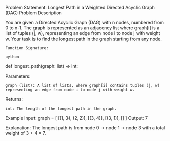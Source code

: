 Problem Statement: Longest Path in a Weighted Directed Acyclic Graph (DAG)
Problem Description

You are given a Directed Acyclic Graph (DAG) with n nodes, numbered from 0 to n-1. The graph is represented as an adjacency list where graph[i] is a list of tuples (j, w), representing an edge from node i to node j with weight w. Your task is to find the longest path in the graph starting from any node.

    Function Signature:

    python

def longest_path(graph: list) -> int:

Parameters:

    graph (list): A list of lists, where graph[i] contains tuples (j, w) representing an edge from node i to node j with weight w.

Returns:

    int: The length of the longest path in the graph.

Example
    Input:
    graph = [
        [(1, 3), (2, 2)],
        [(3, 4)],
        [(3, 1)],
        []
    ]
    Output:
    7

Explanation:
The longest path is from node 0 -> node 1 -> node 3 with a total weight of 3 + 4 = 7.
